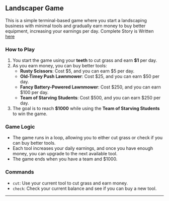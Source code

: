 ## Landscaper Game

This is a simple terminal-based game where you start a landscaping business with minimal tools and gradually earn money to buy better equipment, increasing your earnings per day.
Complete Story is Written [here](https://pages.git.generalassemb.ly/mahuntington/3.0-additions/unit_1/landscaper.html)



### How to Play
1. You start the game using your **teeth** to cut grass and earn **$1** per day.
2. As you earn money, you can buy better tools:
   - **Rusty Scissors**: Cost $5, and you can earn $5 per day.
   - **Old-Timey Push Lawnmower**: Cost $25, and you can earn $50 per day.
   - **Fancy Battery-Powered Lawnmower**: Cost $250, and you can earn $100 per day.
   - **Team of Starving Students**: Cost $500, and you can earn $250 per day.
3. The goal is to reach **$1000** while using the **Team of Starving Students** to win the game.

### Game Logic
- The game runs in a loop, allowing you to either cut grass or check if you can buy better tools.
- Each tool increases your daily earnings, and once you have enough money, you can upgrade to the next available tool.
- The game ends when you have a team and $1000.

### Commands
- `cut`: Use your current tool to cut grass and earn money.
- `check`: Check your current balance and see if you can buy a new tool.

---